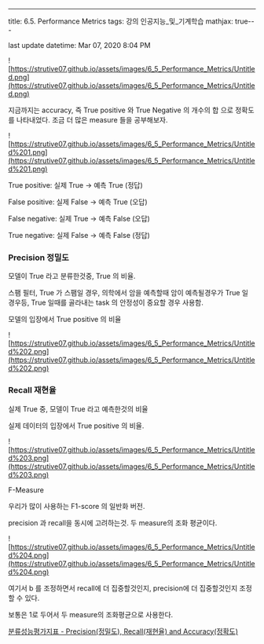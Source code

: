 ---
title:  6.5. Performance Metrics
tags: 강의 인공지능_및_기계학습
mathjax: true---


last update datetime: Mar 07, 2020 8:04 PM

![https://strutive07.github.io/assets/images/6_5_Performance_Metrics/Untitled.png](https://strutive07.github.io/assets/images/6_5_Performance_Metrics/Untitled.png)

지금까지는 accuracy, 즉 True positive 와 True Negative 의 개수의 합 으로 정확도를 나타내었다. 조금 더 많은 measure 들을 공부해보자.

![https://strutive07.github.io/assets/images/6_5_Performance_Metrics/Untitled%201.png](https://strutive07.github.io/assets/images/6_5_Performance_Metrics/Untitled%201.png)

True positive: 실제 True → 예측 True (정답)

False positive: 실제 False → 예측 True (오답)

False negative: 실제 True → 예측 False (오답)

True negative: 실제 False → 예측 False (정답)

### Precision 정밀도

모델이 True 라고 분류한것중, True 의 비율.

스팸 필터, True 가 스팸일 경우, 의학에서 암을 예측할때 암이 예측될경우가 True 일 경우등, True 일때를 골라내는 task 의 안정성이 중요할 경우 사용함.

모델의 입장에서 True positive 의 비율

![https://strutive07.github.io/assets/images/6_5_Performance_Metrics/Untitled%202.png](https://strutive07.github.io/assets/images/6_5_Performance_Metrics/Untitled%202.png)

### Recall 재현율

실제 True 중, 모델이 True 라고 예측한것의 비율

실제 데이터의 입장에서 True positive 의 비율.

![https://strutive07.github.io/assets/images/6_5_Performance_Metrics/Untitled%203.png](https://strutive07.github.io/assets/images/6_5_Performance_Metrics/Untitled%203.png)

F-Measure

우리가 많이 사용하는 F1-score 의 일반화 버전.

precision 과 recall을 동시에 고려하는것. 두 measure의 조화 평균이다.

![https://strutive07.github.io/assets/images/6_5_Performance_Metrics/Untitled%204.png](https://strutive07.github.io/assets/images/6_5_Performance_Metrics/Untitled%204.png)

여기서 b 를 조정하면서 recall에 더 집중할것인지, precision에 더 집중할것인지 조정할 수 있다.

보통은 1로 두어서 두 measure의 조화평균으로 사용한다.

[분류성능평가지표 - Precision(정밀도), Recall(재현율) and Accuracy(정확도)](https://sumniya.tistory.com/26)